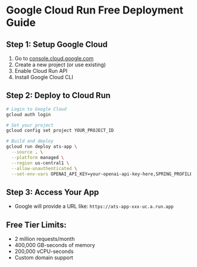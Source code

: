 # Google Cloud Run Free Deployment Guide

## Step 1: Setup Google Cloud
1. Go to [console.cloud.google.com](https://console.cloud.google.com)
2. Create a new project (or use existing)
3. Enable Cloud Run API
4. Install Google Cloud CLI

## Step 2: Deploy to Cloud Run
```bash
# Login to Google Cloud
gcloud auth login

# Set your project
gcloud config set project YOUR_PROJECT_ID

# Build and deploy
gcloud run deploy ats-app \
  --source . \
  --platform managed \
  --region us-central1 \
  --allow-unauthenticated \
  --set-env-vars OPENAI_API_KEY=your-openai-api-key-here,SPRING_PROFILES_ACTIVE=production
```

## Step 3: Access Your App
- Google will provide a URL like: `https://ats-app-xxx-uc.a.run.app`

## Free Tier Limits:
- 2 million requests/month
- 400,000 GB-seconds of memory
- 200,000 vCPU-seconds
- Custom domain support
